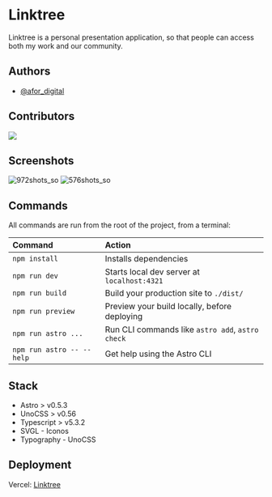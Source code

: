 # Linktree

Linktree is a personal presentation application, so that people can access both my work and our community.

## Authors

- [@afor_digital](https://www.github.com/afordigital)

## Contributors

<a href="https://github.com/afordigital/linktree/graphs/contributors"> <img src="https://contrib.rocks/image?repo=afordigital/linktree" /> </a>

## Screenshots
![972shots_so](https://github.com/afordigital/linktree/assets/43246362/3b5fe956-0acc-46e3-906f-668caf5a20a8)
![576shots_so](https://github.com/afordigital/linktree/assets/43246362/55893488-c323-47f3-86bf-bc95fef2922e)

## Commands

All commands are run from the root of the project, from a terminal:

| Command                   | Action                                           |
| :------------------------ | :----------------------------------------------- |
| `npm install`             | Installs dependencies                            |
| `npm run dev`             | Starts local dev server at `localhost:4321`      |
| `npm run build`           | Build your production site to `./dist/`          |
| `npm run preview`         | Preview your build locally, before deploying     |
| `npm run astro ...`       | Run CLI commands like `astro add`, `astro check` |
| `npm run astro -- --help` | Get help using the Astro CLI                     |

## Stack

- Astro > v0.5.3
- UnoCSS > v0.56
- Typescript > v5.3.2
- SVGL - Iconos
- Typography - UnoCSS

## Deployment

Vercel: [Linktree](https://www.afor.digital/)

